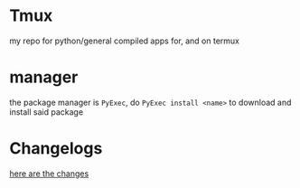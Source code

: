 # Tmux
my repo for python/general compiled apps for, and on termux

# manager
the package manager is `PyExec`, do `PyExec install <name>` to download and install said package

# Changelogs
[here are the changes](changes.md)
